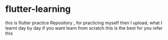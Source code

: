 # flutter-learning
this is flutter practice Repository , for practicing myself then I upload, what I learnt day by day if you want learn from scratch this is the best for you refer this
